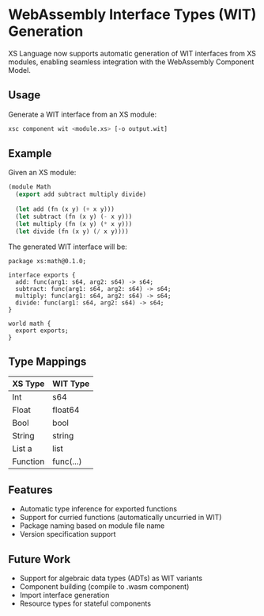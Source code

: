 # WebAssembly Interface Types (WIT) Generation

XS Language now supports automatic generation of WIT interfaces from XS modules, enabling seamless integration with the WebAssembly Component Model.

## Usage

Generate a WIT interface from an XS module:

```bash
xsc component wit <module.xs> [-o output.wit]
```

## Example

Given an XS module:

```lisp
(module Math
  (export add subtract multiply divide)
  
  (let add (fn (x y) (+ x y)))
  (let subtract (fn (x y) (- x y)))
  (let multiply (fn (x y) (* x y)))
  (let divide (fn (x y) (/ x y))))
```

The generated WIT interface will be:

```wit
package xs:math@0.1.0;

interface exports {
  add: func(arg1: s64, arg2: s64) -> s64;
  subtract: func(arg1: s64, arg2: s64) -> s64;
  multiply: func(arg1: s64, arg2: s64) -> s64;
  divide: func(arg1: s64, arg2: s64) -> s64;
}

world math {
  export exports;
}
```

## Type Mappings

| XS Type | WIT Type |
|---------|----------|
| Int | s64 |
| Float | float64 |
| Bool | bool |
| String | string |
| List a | list<T> |
| Function | func(...) |

## Features

- Automatic type inference for exported functions
- Support for curried functions (automatically uncurried in WIT)
- Package naming based on module file name
- Version specification support

## Future Work

- Support for algebraic data types (ADTs) as WIT variants
- Component building (compile to .wasm component)
- Import interface generation
- Resource types for stateful components